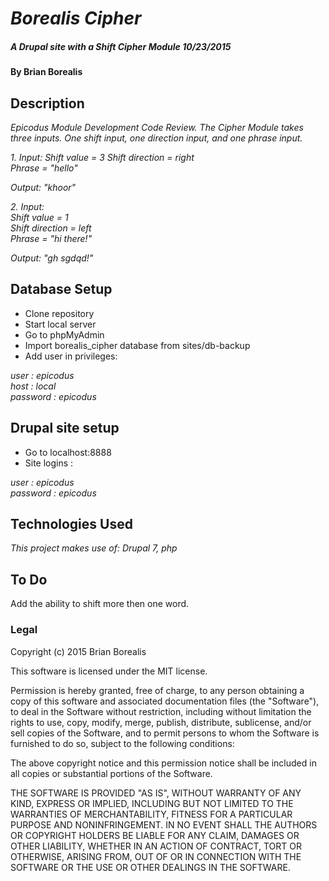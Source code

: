 # _Borealis Cipher_
##### _A Drupal site with a Shift Cipher Module 10/23/2015_

#### By Brian Borealis

## Description

_Epicodus Module Development Code Review. The Cipher Module takes three inputs. One shift input, one direction input, and one phrase input._

_1. Input:_
_Shift value = 3_
_Shift direction = right_  
_Phrase = "hello"_

_Output: "khoor"_

_2. Input:_  
_Shift value = 1_  
_Shift direction = left_  
_Phrase = "hi there!"_  

_Output: "gh sgdqd!"_

## Database Setup

* Clone repository
* Start local server
* Go to phpMyAdmin
* Import borealis_cipher database from sites/db-backup  
* Add user in privileges:

_user : epicodus_  
_host : local_  
_password : epicodus_  

## Drupal site setup
* Go to localhost:8888  
* Site logins :

_user : epicodus_  
_password : epicodus_  


## Technologies Used

_This project makes use of:
Drupal 7, php_

## To Do

Add the ability to shift more then one word.

### Legal

Copyright (c) 2015 Brian Borealis

This software is licensed under the MIT license.

Permission is hereby granted, free of charge, to any person obtaining a copy
of this software and associated documentation files (the "Software"), to deal
in the Software without restriction, including without limitation the rights
to use, copy, modify, merge, publish, distribute, sublicense, and/or sell
copies of the Software, and to permit persons to whom the Software is
furnished to do so, subject to the following conditions:

The above copyright notice and this permission notice shall be included in
all copies or substantial portions of the Software.

THE SOFTWARE IS PROVIDED "AS IS", WITHOUT WARRANTY OF ANY KIND, EXPRESS OR
IMPLIED, INCLUDING BUT NOT LIMITED TO THE WARRANTIES OF MERCHANTABILITY,
FITNESS FOR A PARTICULAR PURPOSE AND NONINFRINGEMENT. IN NO EVENT SHALL THE
AUTHORS OR COPYRIGHT HOLDERS BE LIABLE FOR ANY CLAIM, DAMAGES OR OTHER
LIABILITY, WHETHER IN AN ACTION OF CONTRACT, TORT OR OTHERWISE, ARISING FROM,
OUT OF OR IN CONNECTION WITH THE SOFTWARE OR THE USE OR OTHER DEALINGS IN
THE SOFTWARE.
